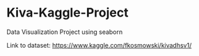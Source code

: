 # Kiva-Kaggle-Project
Data Visualization Project using seaborn

Link to dataset: https://www.kaggle.com/fkosmowski/kivadhsv1/

